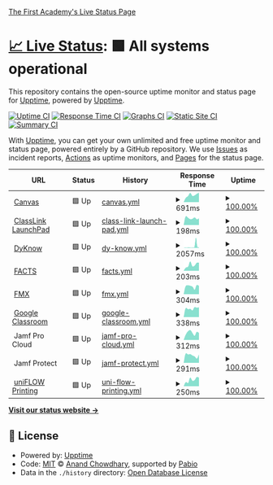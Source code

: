 [The First Academy's Live Status Page](https://status.thefirstacademy.org/)

# [📈 Live Status](<[https://upptime.github.io/upptime](https://status.thefirstacademy.org/)>): <!--live status--> **🟩 All systems operational**

This repository contains the open-source uptime monitor and status page for [Upptime](https://upptime.js.org), powered by [Upptime](https://github.com/upptime/upptime).

[![Uptime CI](https://github.com/KeitheMyers/tfaUptime/workflows/Uptime%20CI/badge.svg)](https://github.com/KeitheMyers/tfaUptime/actions?query=workflow%3A%22Uptime+CI%22)
[![Response Time CI](https://github.com/KeitheMyers/tfaUptime/workflows/Response%20Time%20CI/badge.svg)](https://github.com/KeitheMyers/tfaUptime/actions?query=workflow%3A%22Response+Time+CI%22)
[![Graphs CI](https://github.com/KeitheMyers/tfaUptime/workflows/Graphs%20CI/badge.svg)](https://github.com/KeitheMyers/tfaUptime/actions?query=workflow%3A%22Graphs+CI%22)
[![Static Site CI](https://github.com/KeitheMyers/tfaUptime/workflows/Static%20Site%20CI/badge.svg)](https://github.com/KeitheMyers/tfaUptime/actions?query=workflow%3A%22Static+Site+CI%22)
[![Summary CI](https://github.com/KeitheMyers/tfaUptime/workflows/Summary%20CI/badge.svg)](https://github.com/KeitheMyers/tfaUptime/actions?query=workflow%3A%22Summary+CI%22)

With [Upptime](https://upptime.js.org), you can get your own unlimited and free uptime monitor and status page, powered entirely by a GitHub repository. We use [Issues](https://github.com/upptime/upptime/issues) as incident reports, [Actions](https://github.com/KeitheMyers/tfaUptime/actions) as uptime monitors, and [Pages](https://upptime.github.io/upptime) for the status page.

<!--start: status pages-->
<!-- This summary is generated by Upptime (https://github.com/upptime/upptime) -->
<!-- Do not edit this manually, your changes will be overwritten -->
<!-- prettier-ignore -->
| URL | Status | History | Response Time | Uptime |
| --- | ------ | ------- | ------------- | ------ |
| <img alt="" src="https://icons.duckduckgo.com/ip3/thefirstacademy.instructure.com.ico" height="13"> [Canvas](https://thefirstacademy.instructure.com/) | 🟩 Up | [canvas.yml](https://github.com/i-TechSupport-orlando/tfaUptime/commits/HEAD/history/canvas.yml) | <details><summary><img alt="Response time graph" src="./graphs/canvas/response-time-week.png" height="20"> 691ms</summary><br><a href="https://status.thefirstacademy.org/history/canvas"><img alt="Response time 824" src="https://img.shields.io/endpoint?url=https%3A%2F%2Fraw.githubusercontent.com%2Fi-TechSupport-orlando%2FtfaUptime%2FHEAD%2Fapi%2Fcanvas%2Fresponse-time.json"></a><br><a href="https://status.thefirstacademy.org/history/canvas"><img alt="24-hour response time 911" src="https://img.shields.io/endpoint?url=https%3A%2F%2Fraw.githubusercontent.com%2Fi-TechSupport-orlando%2FtfaUptime%2FHEAD%2Fapi%2Fcanvas%2Fresponse-time-day.json"></a><br><a href="https://status.thefirstacademy.org/history/canvas"><img alt="7-day response time 691" src="https://img.shields.io/endpoint?url=https%3A%2F%2Fraw.githubusercontent.com%2Fi-TechSupport-orlando%2FtfaUptime%2FHEAD%2Fapi%2Fcanvas%2Fresponse-time-week.json"></a><br><a href="https://status.thefirstacademy.org/history/canvas"><img alt="30-day response time 725" src="https://img.shields.io/endpoint?url=https%3A%2F%2Fraw.githubusercontent.com%2Fi-TechSupport-orlando%2FtfaUptime%2FHEAD%2Fapi%2Fcanvas%2Fresponse-time-month.json"></a><br><a href="https://status.thefirstacademy.org/history/canvas"><img alt="1-year response time 877" src="https://img.shields.io/endpoint?url=https%3A%2F%2Fraw.githubusercontent.com%2Fi-TechSupport-orlando%2FtfaUptime%2FHEAD%2Fapi%2Fcanvas%2Fresponse-time-year.json"></a></details> | <details><summary><a href="https://status.thefirstacademy.org/history/canvas">100.00%</a></summary><a href="https://status.thefirstacademy.org/history/canvas"><img alt="All-time uptime 99.97%" src="https://img.shields.io/endpoint?url=https%3A%2F%2Fraw.githubusercontent.com%2Fi-TechSupport-orlando%2FtfaUptime%2FHEAD%2Fapi%2Fcanvas%2Fuptime.json"></a><br><a href="https://status.thefirstacademy.org/history/canvas"><img alt="24-hour uptime 100.00%" src="https://img.shields.io/endpoint?url=https%3A%2F%2Fraw.githubusercontent.com%2Fi-TechSupport-orlando%2FtfaUptime%2FHEAD%2Fapi%2Fcanvas%2Fuptime-day.json"></a><br><a href="https://status.thefirstacademy.org/history/canvas"><img alt="7-day uptime 100.00%" src="https://img.shields.io/endpoint?url=https%3A%2F%2Fraw.githubusercontent.com%2Fi-TechSupport-orlando%2FtfaUptime%2FHEAD%2Fapi%2Fcanvas%2Fuptime-week.json"></a><br><a href="https://status.thefirstacademy.org/history/canvas"><img alt="30-day uptime 100.00%" src="https://img.shields.io/endpoint?url=https%3A%2F%2Fraw.githubusercontent.com%2Fi-TechSupport-orlando%2FtfaUptime%2FHEAD%2Fapi%2Fcanvas%2Fuptime-month.json"></a><br><a href="https://status.thefirstacademy.org/history/canvas"><img alt="1-year uptime 99.96%" src="https://img.shields.io/endpoint?url=https%3A%2F%2Fraw.githubusercontent.com%2Fi-TechSupport-orlando%2FtfaUptime%2FHEAD%2Fapi%2Fcanvas%2Fuptime-year.json"></a></details>
| <img alt="" src="https://icons.duckduckgo.com/ip3/launchpad.classlink.com.ico" height="13"> [ClassLink LaunchPad](https://launchpad.classlink.com/thefirstacademy) | 🟩 Up | [class-link-launch-pad.yml](https://github.com/i-TechSupport-orlando/tfaUptime/commits/HEAD/history/class-link-launch-pad.yml) | <details><summary><img alt="Response time graph" src="./graphs/class-link-launch-pad/response-time-week.png" height="20"> 198ms</summary><br><a href="https://status.thefirstacademy.org/history/class-link-launch-pad"><img alt="Response time 179" src="https://img.shields.io/endpoint?url=https%3A%2F%2Fraw.githubusercontent.com%2Fi-TechSupport-orlando%2FtfaUptime%2FHEAD%2Fapi%2Fclass-link-launch-pad%2Fresponse-time.json"></a><br><a href="https://status.thefirstacademy.org/history/class-link-launch-pad"><img alt="24-hour response time 190" src="https://img.shields.io/endpoint?url=https%3A%2F%2Fraw.githubusercontent.com%2Fi-TechSupport-orlando%2FtfaUptime%2FHEAD%2Fapi%2Fclass-link-launch-pad%2Fresponse-time-day.json"></a><br><a href="https://status.thefirstacademy.org/history/class-link-launch-pad"><img alt="7-day response time 198" src="https://img.shields.io/endpoint?url=https%3A%2F%2Fraw.githubusercontent.com%2Fi-TechSupport-orlando%2FtfaUptime%2FHEAD%2Fapi%2Fclass-link-launch-pad%2Fresponse-time-week.json"></a><br><a href="https://status.thefirstacademy.org/history/class-link-launch-pad"><img alt="30-day response time 201" src="https://img.shields.io/endpoint?url=https%3A%2F%2Fraw.githubusercontent.com%2Fi-TechSupport-orlando%2FtfaUptime%2FHEAD%2Fapi%2Fclass-link-launch-pad%2Fresponse-time-month.json"></a><br><a href="https://status.thefirstacademy.org/history/class-link-launch-pad"><img alt="1-year response time 178" src="https://img.shields.io/endpoint?url=https%3A%2F%2Fraw.githubusercontent.com%2Fi-TechSupport-orlando%2FtfaUptime%2FHEAD%2Fapi%2Fclass-link-launch-pad%2Fresponse-time-year.json"></a></details> | <details><summary><a href="https://status.thefirstacademy.org/history/class-link-launch-pad">100.00%</a></summary><a href="https://status.thefirstacademy.org/history/class-link-launch-pad"><img alt="All-time uptime 99.79%" src="https://img.shields.io/endpoint?url=https%3A%2F%2Fraw.githubusercontent.com%2Fi-TechSupport-orlando%2FtfaUptime%2FHEAD%2Fapi%2Fclass-link-launch-pad%2Fuptime.json"></a><br><a href="https://status.thefirstacademy.org/history/class-link-launch-pad"><img alt="24-hour uptime 100.00%" src="https://img.shields.io/endpoint?url=https%3A%2F%2Fraw.githubusercontent.com%2Fi-TechSupport-orlando%2FtfaUptime%2FHEAD%2Fapi%2Fclass-link-launch-pad%2Fuptime-day.json"></a><br><a href="https://status.thefirstacademy.org/history/class-link-launch-pad"><img alt="7-day uptime 100.00%" src="https://img.shields.io/endpoint?url=https%3A%2F%2Fraw.githubusercontent.com%2Fi-TechSupport-orlando%2FtfaUptime%2FHEAD%2Fapi%2Fclass-link-launch-pad%2Fuptime-week.json"></a><br><a href="https://status.thefirstacademy.org/history/class-link-launch-pad"><img alt="30-day uptime 99.89%" src="https://img.shields.io/endpoint?url=https%3A%2F%2Fraw.githubusercontent.com%2Fi-TechSupport-orlando%2FtfaUptime%2FHEAD%2Fapi%2Fclass-link-launch-pad%2Fuptime-month.json"></a><br><a href="https://status.thefirstacademy.org/history/class-link-launch-pad"><img alt="1-year uptime 99.67%" src="https://img.shields.io/endpoint?url=https%3A%2F%2Fraw.githubusercontent.com%2Fi-TechSupport-orlando%2FtfaUptime%2FHEAD%2Fapi%2Fclass-link-launch-pad%2Fuptime-year.json"></a></details>
| <img alt="" src="https://icons.duckduckgo.com/ip3/dyknow.me.ico" height="13"> [DyKnow](https://dyknow.me/tfa) | 🟩 Up | [dy-know.yml](https://github.com/i-TechSupport-orlando/tfaUptime/commits/HEAD/history/dy-know.yml) | <details><summary><img alt="Response time graph" src="./graphs/dy-know/response-time-week.png" height="20"> 2057ms</summary><br><a href="https://status.thefirstacademy.org/history/dy-know"><img alt="Response time 828" src="https://img.shields.io/endpoint?url=https%3A%2F%2Fraw.githubusercontent.com%2Fi-TechSupport-orlando%2FtfaUptime%2FHEAD%2Fapi%2Fdy-know%2Fresponse-time.json"></a><br><a href="https://status.thefirstacademy.org/history/dy-know"><img alt="24-hour response time 5798" src="https://img.shields.io/endpoint?url=https%3A%2F%2Fraw.githubusercontent.com%2Fi-TechSupport-orlando%2FtfaUptime%2FHEAD%2Fapi%2Fdy-know%2Fresponse-time-day.json"></a><br><a href="https://status.thefirstacademy.org/history/dy-know"><img alt="7-day response time 2057" src="https://img.shields.io/endpoint?url=https%3A%2F%2Fraw.githubusercontent.com%2Fi-TechSupport-orlando%2FtfaUptime%2FHEAD%2Fapi%2Fdy-know%2Fresponse-time-week.json"></a><br><a href="https://status.thefirstacademy.org/history/dy-know"><img alt="30-day response time 1003" src="https://img.shields.io/endpoint?url=https%3A%2F%2Fraw.githubusercontent.com%2Fi-TechSupport-orlando%2FtfaUptime%2FHEAD%2Fapi%2Fdy-know%2Fresponse-time-month.json"></a><br><a href="https://status.thefirstacademy.org/history/dy-know"><img alt="1-year response time 746" src="https://img.shields.io/endpoint?url=https%3A%2F%2Fraw.githubusercontent.com%2Fi-TechSupport-orlando%2FtfaUptime%2FHEAD%2Fapi%2Fdy-know%2Fresponse-time-year.json"></a></details> | <details><summary><a href="https://status.thefirstacademy.org/history/dy-know">100.00%</a></summary><a href="https://status.thefirstacademy.org/history/dy-know"><img alt="All-time uptime 99.96%" src="https://img.shields.io/endpoint?url=https%3A%2F%2Fraw.githubusercontent.com%2Fi-TechSupport-orlando%2FtfaUptime%2FHEAD%2Fapi%2Fdy-know%2Fuptime.json"></a><br><a href="https://status.thefirstacademy.org/history/dy-know"><img alt="24-hour uptime 100.00%" src="https://img.shields.io/endpoint?url=https%3A%2F%2Fraw.githubusercontent.com%2Fi-TechSupport-orlando%2FtfaUptime%2FHEAD%2Fapi%2Fdy-know%2Fuptime-day.json"></a><br><a href="https://status.thefirstacademy.org/history/dy-know"><img alt="7-day uptime 100.00%" src="https://img.shields.io/endpoint?url=https%3A%2F%2Fraw.githubusercontent.com%2Fi-TechSupport-orlando%2FtfaUptime%2FHEAD%2Fapi%2Fdy-know%2Fuptime-week.json"></a><br><a href="https://status.thefirstacademy.org/history/dy-know"><img alt="30-day uptime 100.00%" src="https://img.shields.io/endpoint?url=https%3A%2F%2Fraw.githubusercontent.com%2Fi-TechSupport-orlando%2FtfaUptime%2FHEAD%2Fapi%2Fdy-know%2Fuptime-month.json"></a><br><a href="https://status.thefirstacademy.org/history/dy-know"><img alt="1-year uptime 99.95%" src="https://img.shields.io/endpoint?url=https%3A%2F%2Fraw.githubusercontent.com%2Fi-TechSupport-orlando%2FtfaUptime%2FHEAD%2Fapi%2Fdy-know%2Fuptime-year.json"></a></details>
| <img alt="" src="https://icons.duckduckgo.com/ip3/renweb1.renweb.com.ico" height="13"> [FACTS](https://renweb1.renweb.com/renweb1/#/Home) | 🟩 Up | [facts.yml](https://github.com/i-TechSupport-orlando/tfaUptime/commits/HEAD/history/facts.yml) | <details><summary><img alt="Response time graph" src="./graphs/facts/response-time-week.png" height="20"> 203ms</summary><br><a href="https://status.thefirstacademy.org/history/facts"><img alt="Response time 172" src="https://img.shields.io/endpoint?url=https%3A%2F%2Fraw.githubusercontent.com%2Fi-TechSupport-orlando%2FtfaUptime%2FHEAD%2Fapi%2Ffacts%2Fresponse-time.json"></a><br><a href="https://status.thefirstacademy.org/history/facts"><img alt="24-hour response time 276" src="https://img.shields.io/endpoint?url=https%3A%2F%2Fraw.githubusercontent.com%2Fi-TechSupport-orlando%2FtfaUptime%2FHEAD%2Fapi%2Ffacts%2Fresponse-time-day.json"></a><br><a href="https://status.thefirstacademy.org/history/facts"><img alt="7-day response time 203" src="https://img.shields.io/endpoint?url=https%3A%2F%2Fraw.githubusercontent.com%2Fi-TechSupport-orlando%2FtfaUptime%2FHEAD%2Fapi%2Ffacts%2Fresponse-time-week.json"></a><br><a href="https://status.thefirstacademy.org/history/facts"><img alt="30-day response time 184" src="https://img.shields.io/endpoint?url=https%3A%2F%2Fraw.githubusercontent.com%2Fi-TechSupport-orlando%2FtfaUptime%2FHEAD%2Fapi%2Ffacts%2Fresponse-time-month.json"></a><br><a href="https://status.thefirstacademy.org/history/facts"><img alt="1-year response time 172" src="https://img.shields.io/endpoint?url=https%3A%2F%2Fraw.githubusercontent.com%2Fi-TechSupport-orlando%2FtfaUptime%2FHEAD%2Fapi%2Ffacts%2Fresponse-time-year.json"></a></details> | <details><summary><a href="https://status.thefirstacademy.org/history/facts">100.00%</a></summary><a href="https://status.thefirstacademy.org/history/facts"><img alt="All-time uptime 99.98%" src="https://img.shields.io/endpoint?url=https%3A%2F%2Fraw.githubusercontent.com%2Fi-TechSupport-orlando%2FtfaUptime%2FHEAD%2Fapi%2Ffacts%2Fuptime.json"></a><br><a href="https://status.thefirstacademy.org/history/facts"><img alt="24-hour uptime 100.00%" src="https://img.shields.io/endpoint?url=https%3A%2F%2Fraw.githubusercontent.com%2Fi-TechSupport-orlando%2FtfaUptime%2FHEAD%2Fapi%2Ffacts%2Fuptime-day.json"></a><br><a href="https://status.thefirstacademy.org/history/facts"><img alt="7-day uptime 100.00%" src="https://img.shields.io/endpoint?url=https%3A%2F%2Fraw.githubusercontent.com%2Fi-TechSupport-orlando%2FtfaUptime%2FHEAD%2Fapi%2Ffacts%2Fuptime-week.json"></a><br><a href="https://status.thefirstacademy.org/history/facts"><img alt="30-day uptime 100.00%" src="https://img.shields.io/endpoint?url=https%3A%2F%2Fraw.githubusercontent.com%2Fi-TechSupport-orlando%2FtfaUptime%2FHEAD%2Fapi%2Ffacts%2Fuptime-month.json"></a><br><a href="https://status.thefirstacademy.org/history/facts"><img alt="1-year uptime 100.00%" src="https://img.shields.io/endpoint?url=https%3A%2F%2Fraw.githubusercontent.com%2Fi-TechSupport-orlando%2FtfaUptime%2FHEAD%2Fapi%2Ffacts%2Fuptime-year.json"></a></details>
| <img alt="" src="https://icons.duckduckgo.com/ip3/tfa.gofmx.com.ico" height="13"> [FMX](https://tfa.gofmx.com/login) | 🟩 Up | [fmx.yml](https://github.com/i-TechSupport-orlando/tfaUptime/commits/HEAD/history/fmx.yml) | <details><summary><img alt="Response time graph" src="./graphs/fmx/response-time-week.png" height="20"> 304ms</summary><br><a href="https://status.thefirstacademy.org/history/fmx"><img alt="Response time 530" src="https://img.shields.io/endpoint?url=https%3A%2F%2Fraw.githubusercontent.com%2Fi-TechSupport-orlando%2FtfaUptime%2FHEAD%2Fapi%2Ffmx%2Fresponse-time.json"></a><br><a href="https://status.thefirstacademy.org/history/fmx"><img alt="24-hour response time 324" src="https://img.shields.io/endpoint?url=https%3A%2F%2Fraw.githubusercontent.com%2Fi-TechSupport-orlando%2FtfaUptime%2FHEAD%2Fapi%2Ffmx%2Fresponse-time-day.json"></a><br><a href="https://status.thefirstacademy.org/history/fmx"><img alt="7-day response time 304" src="https://img.shields.io/endpoint?url=https%3A%2F%2Fraw.githubusercontent.com%2Fi-TechSupport-orlando%2FtfaUptime%2FHEAD%2Fapi%2Ffmx%2Fresponse-time-week.json"></a><br><a href="https://status.thefirstacademy.org/history/fmx"><img alt="30-day response time 315" src="https://img.shields.io/endpoint?url=https%3A%2F%2Fraw.githubusercontent.com%2Fi-TechSupport-orlando%2FtfaUptime%2FHEAD%2Fapi%2Ffmx%2Fresponse-time-month.json"></a><br><a href="https://status.thefirstacademy.org/history/fmx"><img alt="1-year response time 494" src="https://img.shields.io/endpoint?url=https%3A%2F%2Fraw.githubusercontent.com%2Fi-TechSupport-orlando%2FtfaUptime%2FHEAD%2Fapi%2Ffmx%2Fresponse-time-year.json"></a></details> | <details><summary><a href="https://status.thefirstacademy.org/history/fmx">100.00%</a></summary><a href="https://status.thefirstacademy.org/history/fmx"><img alt="All-time uptime 99.93%" src="https://img.shields.io/endpoint?url=https%3A%2F%2Fraw.githubusercontent.com%2Fi-TechSupport-orlando%2FtfaUptime%2FHEAD%2Fapi%2Ffmx%2Fuptime.json"></a><br><a href="https://status.thefirstacademy.org/history/fmx"><img alt="24-hour uptime 100.00%" src="https://img.shields.io/endpoint?url=https%3A%2F%2Fraw.githubusercontent.com%2Fi-TechSupport-orlando%2FtfaUptime%2FHEAD%2Fapi%2Ffmx%2Fuptime-day.json"></a><br><a href="https://status.thefirstacademy.org/history/fmx"><img alt="7-day uptime 100.00%" src="https://img.shields.io/endpoint?url=https%3A%2F%2Fraw.githubusercontent.com%2Fi-TechSupport-orlando%2FtfaUptime%2FHEAD%2Fapi%2Ffmx%2Fuptime-week.json"></a><br><a href="https://status.thefirstacademy.org/history/fmx"><img alt="30-day uptime 100.00%" src="https://img.shields.io/endpoint?url=https%3A%2F%2Fraw.githubusercontent.com%2Fi-TechSupport-orlando%2FtfaUptime%2FHEAD%2Fapi%2Ffmx%2Fuptime-month.json"></a><br><a href="https://status.thefirstacademy.org/history/fmx"><img alt="1-year uptime 99.94%" src="https://img.shields.io/endpoint?url=https%3A%2F%2Fraw.githubusercontent.com%2Fi-TechSupport-orlando%2FtfaUptime%2FHEAD%2Fapi%2Ffmx%2Fuptime-year.json"></a></details>
| <img alt="" src="https://icons.duckduckgo.com/ip3/classroom.google.com.ico" height="13"> [Google Classroom](https://classroom.google.com) | 🟩 Up | [google-classroom.yml](https://github.com/i-TechSupport-orlando/tfaUptime/commits/HEAD/history/google-classroom.yml) | <details><summary><img alt="Response time graph" src="./graphs/google-classroom/response-time-week.png" height="20"> 338ms</summary><br><a href="https://status.thefirstacademy.org/history/google-classroom"><img alt="Response time 734" src="https://img.shields.io/endpoint?url=https%3A%2F%2Fraw.githubusercontent.com%2Fi-TechSupport-orlando%2FtfaUptime%2FHEAD%2Fapi%2Fgoogle-classroom%2Fresponse-time.json"></a><br><a href="https://status.thefirstacademy.org/history/google-classroom"><img alt="24-hour response time 381" src="https://img.shields.io/endpoint?url=https%3A%2F%2Fraw.githubusercontent.com%2Fi-TechSupport-orlando%2FtfaUptime%2FHEAD%2Fapi%2Fgoogle-classroom%2Fresponse-time-day.json"></a><br><a href="https://status.thefirstacademy.org/history/google-classroom"><img alt="7-day response time 338" src="https://img.shields.io/endpoint?url=https%3A%2F%2Fraw.githubusercontent.com%2Fi-TechSupport-orlando%2FtfaUptime%2FHEAD%2Fapi%2Fgoogle-classroom%2Fresponse-time-week.json"></a><br><a href="https://status.thefirstacademy.org/history/google-classroom"><img alt="30-day response time 397" src="https://img.shields.io/endpoint?url=https%3A%2F%2Fraw.githubusercontent.com%2Fi-TechSupport-orlando%2FtfaUptime%2FHEAD%2Fapi%2Fgoogle-classroom%2Fresponse-time-month.json"></a><br><a href="https://status.thefirstacademy.org/history/google-classroom"><img alt="1-year response time 828" src="https://img.shields.io/endpoint?url=https%3A%2F%2Fraw.githubusercontent.com%2Fi-TechSupport-orlando%2FtfaUptime%2FHEAD%2Fapi%2Fgoogle-classroom%2Fresponse-time-year.json"></a></details> | <details><summary><a href="https://status.thefirstacademy.org/history/google-classroom">100.00%</a></summary><a href="https://status.thefirstacademy.org/history/google-classroom"><img alt="All-time uptime 100.00%" src="https://img.shields.io/endpoint?url=https%3A%2F%2Fraw.githubusercontent.com%2Fi-TechSupport-orlando%2FtfaUptime%2FHEAD%2Fapi%2Fgoogle-classroom%2Fuptime.json"></a><br><a href="https://status.thefirstacademy.org/history/google-classroom"><img alt="24-hour uptime 100.00%" src="https://img.shields.io/endpoint?url=https%3A%2F%2Fraw.githubusercontent.com%2Fi-TechSupport-orlando%2FtfaUptime%2FHEAD%2Fapi%2Fgoogle-classroom%2Fuptime-day.json"></a><br><a href="https://status.thefirstacademy.org/history/google-classroom"><img alt="7-day uptime 100.00%" src="https://img.shields.io/endpoint?url=https%3A%2F%2Fraw.githubusercontent.com%2Fi-TechSupport-orlando%2FtfaUptime%2FHEAD%2Fapi%2Fgoogle-classroom%2Fuptime-week.json"></a><br><a href="https://status.thefirstacademy.org/history/google-classroom"><img alt="30-day uptime 100.00%" src="https://img.shields.io/endpoint?url=https%3A%2F%2Fraw.githubusercontent.com%2Fi-TechSupport-orlando%2FtfaUptime%2FHEAD%2Fapi%2Fgoogle-classroom%2Fuptime-month.json"></a><br><a href="https://status.thefirstacademy.org/history/google-classroom"><img alt="1-year uptime 99.99%" src="https://img.shields.io/endpoint?url=https%3A%2F%2Fraw.githubusercontent.com%2Fi-TechSupport-orlando%2FtfaUptime%2FHEAD%2Fapi%2Fgoogle-classroom%2Fuptime-year.json"></a></details>
| <img alt="" src="https://icons.duckduckgo.com/ip3/null.ico" height="13"> Jamf Pro Cloud | 🟩 Up | [jamf-pro-cloud.yml](https://github.com/i-TechSupport-orlando/tfaUptime/commits/HEAD/history/jamf-pro-cloud.yml) | <details><summary><img alt="Response time graph" src="./graphs/jamf-pro-cloud/response-time-week.png" height="20"> 312ms</summary><br><a href="https://status.thefirstacademy.org/history/jamf-pro-cloud"><img alt="Response time 356" src="https://img.shields.io/endpoint?url=https%3A%2F%2Fraw.githubusercontent.com%2Fi-TechSupport-orlando%2FtfaUptime%2FHEAD%2Fapi%2Fjamf-pro-cloud%2Fresponse-time.json"></a><br><a href="https://status.thefirstacademy.org/history/jamf-pro-cloud"><img alt="24-hour response time 308" src="https://img.shields.io/endpoint?url=https%3A%2F%2Fraw.githubusercontent.com%2Fi-TechSupport-orlando%2FtfaUptime%2FHEAD%2Fapi%2Fjamf-pro-cloud%2Fresponse-time-day.json"></a><br><a href="https://status.thefirstacademy.org/history/jamf-pro-cloud"><img alt="7-day response time 312" src="https://img.shields.io/endpoint?url=https%3A%2F%2Fraw.githubusercontent.com%2Fi-TechSupport-orlando%2FtfaUptime%2FHEAD%2Fapi%2Fjamf-pro-cloud%2Fresponse-time-week.json"></a><br><a href="https://status.thefirstacademy.org/history/jamf-pro-cloud"><img alt="30-day response time 300" src="https://img.shields.io/endpoint?url=https%3A%2F%2Fraw.githubusercontent.com%2Fi-TechSupport-orlando%2FtfaUptime%2FHEAD%2Fapi%2Fjamf-pro-cloud%2Fresponse-time-month.json"></a><br><a href="https://status.thefirstacademy.org/history/jamf-pro-cloud"><img alt="1-year response time 356" src="https://img.shields.io/endpoint?url=https%3A%2F%2Fraw.githubusercontent.com%2Fi-TechSupport-orlando%2FtfaUptime%2FHEAD%2Fapi%2Fjamf-pro-cloud%2Fresponse-time-year.json"></a></details> | <details><summary><a href="https://status.thefirstacademy.org/history/jamf-pro-cloud">100.00%</a></summary><a href="https://status.thefirstacademy.org/history/jamf-pro-cloud"><img alt="All-time uptime 99.98%" src="https://img.shields.io/endpoint?url=https%3A%2F%2Fraw.githubusercontent.com%2Fi-TechSupport-orlando%2FtfaUptime%2FHEAD%2Fapi%2Fjamf-pro-cloud%2Fuptime.json"></a><br><a href="https://status.thefirstacademy.org/history/jamf-pro-cloud"><img alt="24-hour uptime 100.00%" src="https://img.shields.io/endpoint?url=https%3A%2F%2Fraw.githubusercontent.com%2Fi-TechSupport-orlando%2FtfaUptime%2FHEAD%2Fapi%2Fjamf-pro-cloud%2Fuptime-day.json"></a><br><a href="https://status.thefirstacademy.org/history/jamf-pro-cloud"><img alt="7-day uptime 100.00%" src="https://img.shields.io/endpoint?url=https%3A%2F%2Fraw.githubusercontent.com%2Fi-TechSupport-orlando%2FtfaUptime%2FHEAD%2Fapi%2Fjamf-pro-cloud%2Fuptime-week.json"></a><br><a href="https://status.thefirstacademy.org/history/jamf-pro-cloud"><img alt="30-day uptime 100.00%" src="https://img.shields.io/endpoint?url=https%3A%2F%2Fraw.githubusercontent.com%2Fi-TechSupport-orlando%2FtfaUptime%2FHEAD%2Fapi%2Fjamf-pro-cloud%2Fuptime-month.json"></a><br><a href="https://status.thefirstacademy.org/history/jamf-pro-cloud"><img alt="1-year uptime 99.98%" src="https://img.shields.io/endpoint?url=https%3A%2F%2Fraw.githubusercontent.com%2Fi-TechSupport-orlando%2FtfaUptime%2FHEAD%2Fapi%2Fjamf-pro-cloud%2Fuptime-year.json"></a></details>
| <img alt="" src="https://icons.duckduckgo.com/ip3/null.ico" height="13"> Jamf Protect | 🟩 Up | [jamf-protect.yml](https://github.com/i-TechSupport-orlando/tfaUptime/commits/HEAD/history/jamf-protect.yml) | <details><summary><img alt="Response time graph" src="./graphs/jamf-protect/response-time-week.png" height="20"> 291ms</summary><br><a href="https://status.thefirstacademy.org/history/jamf-protect"><img alt="Response time 317" src="https://img.shields.io/endpoint?url=https%3A%2F%2Fraw.githubusercontent.com%2Fi-TechSupport-orlando%2FtfaUptime%2FHEAD%2Fapi%2Fjamf-protect%2Fresponse-time.json"></a><br><a href="https://status.thefirstacademy.org/history/jamf-protect"><img alt="24-hour response time 318" src="https://img.shields.io/endpoint?url=https%3A%2F%2Fraw.githubusercontent.com%2Fi-TechSupport-orlando%2FtfaUptime%2FHEAD%2Fapi%2Fjamf-protect%2Fresponse-time-day.json"></a><br><a href="https://status.thefirstacademy.org/history/jamf-protect"><img alt="7-day response time 291" src="https://img.shields.io/endpoint?url=https%3A%2F%2Fraw.githubusercontent.com%2Fi-TechSupport-orlando%2FtfaUptime%2FHEAD%2Fapi%2Fjamf-protect%2Fresponse-time-week.json"></a><br><a href="https://status.thefirstacademy.org/history/jamf-protect"><img alt="30-day response time 339" src="https://img.shields.io/endpoint?url=https%3A%2F%2Fraw.githubusercontent.com%2Fi-TechSupport-orlando%2FtfaUptime%2FHEAD%2Fapi%2Fjamf-protect%2Fresponse-time-month.json"></a><br><a href="https://status.thefirstacademy.org/history/jamf-protect"><img alt="1-year response time 296" src="https://img.shields.io/endpoint?url=https%3A%2F%2Fraw.githubusercontent.com%2Fi-TechSupport-orlando%2FtfaUptime%2FHEAD%2Fapi%2Fjamf-protect%2Fresponse-time-year.json"></a></details> | <details><summary><a href="https://status.thefirstacademy.org/history/jamf-protect">100.00%</a></summary><a href="https://status.thefirstacademy.org/history/jamf-protect"><img alt="All-time uptime 100.00%" src="https://img.shields.io/endpoint?url=https%3A%2F%2Fraw.githubusercontent.com%2Fi-TechSupport-orlando%2FtfaUptime%2FHEAD%2Fapi%2Fjamf-protect%2Fuptime.json"></a><br><a href="https://status.thefirstacademy.org/history/jamf-protect"><img alt="24-hour uptime 100.00%" src="https://img.shields.io/endpoint?url=https%3A%2F%2Fraw.githubusercontent.com%2Fi-TechSupport-orlando%2FtfaUptime%2FHEAD%2Fapi%2Fjamf-protect%2Fuptime-day.json"></a><br><a href="https://status.thefirstacademy.org/history/jamf-protect"><img alt="7-day uptime 100.00%" src="https://img.shields.io/endpoint?url=https%3A%2F%2Fraw.githubusercontent.com%2Fi-TechSupport-orlando%2FtfaUptime%2FHEAD%2Fapi%2Fjamf-protect%2Fuptime-week.json"></a><br><a href="https://status.thefirstacademy.org/history/jamf-protect"><img alt="30-day uptime 100.00%" src="https://img.shields.io/endpoint?url=https%3A%2F%2Fraw.githubusercontent.com%2Fi-TechSupport-orlando%2FtfaUptime%2FHEAD%2Fapi%2Fjamf-protect%2Fuptime-month.json"></a><br><a href="https://status.thefirstacademy.org/history/jamf-protect"><img alt="1-year uptime 100.00%" src="https://img.shields.io/endpoint?url=https%3A%2F%2Fraw.githubusercontent.com%2Fi-TechSupport-orlando%2FtfaUptime%2FHEAD%2Fapi%2Fjamf-protect%2Fuptime-year.json"></a></details>
| <img alt="" src="https://icons.duckduckgo.com/ip3/status.uniflowonline.com.ico" height="13"> [uniFLOW Printing](https://status.uniflowonline.com/) | 🟩 Up | [uni-flow-printing.yml](https://github.com/i-TechSupport-orlando/tfaUptime/commits/HEAD/history/uni-flow-printing.yml) | <details><summary><img alt="Response time graph" src="./graphs/uni-flow-printing/response-time-week.png" height="20"> 250ms</summary><br><a href="https://status.thefirstacademy.org/history/uni-flow-printing"><img alt="Response time 283" src="https://img.shields.io/endpoint?url=https%3A%2F%2Fraw.githubusercontent.com%2Fi-TechSupport-orlando%2FtfaUptime%2FHEAD%2Fapi%2Funi-flow-printing%2Fresponse-time.json"></a><br><a href="https://status.thefirstacademy.org/history/uni-flow-printing"><img alt="24-hour response time 336" src="https://img.shields.io/endpoint?url=https%3A%2F%2Fraw.githubusercontent.com%2Fi-TechSupport-orlando%2FtfaUptime%2FHEAD%2Fapi%2Funi-flow-printing%2Fresponse-time-day.json"></a><br><a href="https://status.thefirstacademy.org/history/uni-flow-printing"><img alt="7-day response time 250" src="https://img.shields.io/endpoint?url=https%3A%2F%2Fraw.githubusercontent.com%2Fi-TechSupport-orlando%2FtfaUptime%2FHEAD%2Fapi%2Funi-flow-printing%2Fresponse-time-week.json"></a><br><a href="https://status.thefirstacademy.org/history/uni-flow-printing"><img alt="30-day response time 275" src="https://img.shields.io/endpoint?url=https%3A%2F%2Fraw.githubusercontent.com%2Fi-TechSupport-orlando%2FtfaUptime%2FHEAD%2Fapi%2Funi-flow-printing%2Fresponse-time-month.json"></a><br><a href="https://status.thefirstacademy.org/history/uni-flow-printing"><img alt="1-year response time 283" src="https://img.shields.io/endpoint?url=https%3A%2F%2Fraw.githubusercontent.com%2Fi-TechSupport-orlando%2FtfaUptime%2FHEAD%2Fapi%2Funi-flow-printing%2Fresponse-time-year.json"></a></details> | <details><summary><a href="https://status.thefirstacademy.org/history/uni-flow-printing">100.00%</a></summary><a href="https://status.thefirstacademy.org/history/uni-flow-printing"><img alt="All-time uptime 100.00%" src="https://img.shields.io/endpoint?url=https%3A%2F%2Fraw.githubusercontent.com%2Fi-TechSupport-orlando%2FtfaUptime%2FHEAD%2Fapi%2Funi-flow-printing%2Fuptime.json"></a><br><a href="https://status.thefirstacademy.org/history/uni-flow-printing"><img alt="24-hour uptime 100.00%" src="https://img.shields.io/endpoint?url=https%3A%2F%2Fraw.githubusercontent.com%2Fi-TechSupport-orlando%2FtfaUptime%2FHEAD%2Fapi%2Funi-flow-printing%2Fuptime-day.json"></a><br><a href="https://status.thefirstacademy.org/history/uni-flow-printing"><img alt="7-day uptime 100.00%" src="https://img.shields.io/endpoint?url=https%3A%2F%2Fraw.githubusercontent.com%2Fi-TechSupport-orlando%2FtfaUptime%2FHEAD%2Fapi%2Funi-flow-printing%2Fuptime-week.json"></a><br><a href="https://status.thefirstacademy.org/history/uni-flow-printing"><img alt="30-day uptime 100.00%" src="https://img.shields.io/endpoint?url=https%3A%2F%2Fraw.githubusercontent.com%2Fi-TechSupport-orlando%2FtfaUptime%2FHEAD%2Fapi%2Funi-flow-printing%2Fuptime-month.json"></a><br><a href="https://status.thefirstacademy.org/history/uni-flow-printing"><img alt="1-year uptime 100.00%" src="https://img.shields.io/endpoint?url=https%3A%2F%2Fraw.githubusercontent.com%2Fi-TechSupport-orlando%2FtfaUptime%2FHEAD%2Fapi%2Funi-flow-printing%2Fuptime-year.json"></a></details>

<!--end: status pages-->

[**Visit our status website →**](https://upptime.github.io/upptime)

## 📄 License

- Powered by: [Upptime](https://github.com/upptime/upptime)
- Code: [MIT](./LICENSE) © [Anand Chowdhary](https://anandchowdhary.com), supported by [Pabio](https://pabio.com)
- Data in the `./history` directory: [Open Database License](https://opendatacommons.org/licenses/odbl/1-0/)
